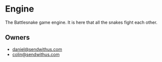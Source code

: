 Engine
===

The Battlesnake game engine.  It is here that all the snakes fight each other.

## Owners

- daniel@sendwithus.com
- colin@sendwithus.com
